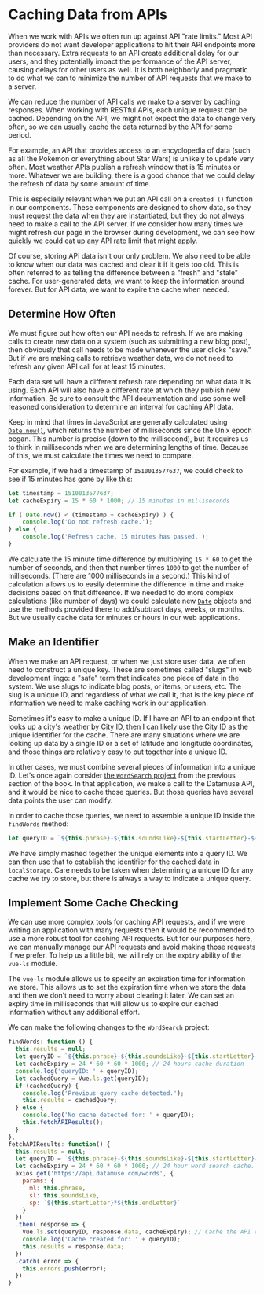 # Caching Data from APIs
When we work with APIs we often run up against API "rate limits." Most API providers do not want developer applications to hit their API endpoints more than necessary. Extra requests to an API create additional delay for our users, and they potentially impact the performance of the API server, causing delays for other users as well. It is both neighborly and pragmatic to do what we can to minimize the number of API requests that we make to a server.

We can reduce the number of API calls we make to a server by caching responses. When working with RESTful APIs, each unique request can be cached. Depending on the API, we might not expect the data to change very often, so we can usually cache the data returned by the API for some period.

For example, an API that provides access to an encyclopedia of data (such as all the Pokémon or everything about Star Wars) is unlikely to update very often. Most weather APIs publish a refresh window that is 15 minutes or more. Whatever we are building, there is a good chance that we could delay the refresh of data by some amount of time.

This is especially relevant when we put an API call on a `created ()` function in our components. These components are designed to show data, so they must request the data when they are instantiated, but they do not always need to make a call to the API server. If we consider how many times we might refresh our page in the browser during development, we can see how quickly we could eat up any API rate limit that might apply.

Of course, storing API data isn't our only problem. We also need to be able to know when our data was cached and clear it if it gets too old. This is often referred to as telling the difference between a "fresh" and "stale" cache. For user-generated data, we want to keep the information around forever. But for API data, we want to expire the cache when needed.

## Determine How Often
We must figure out how often our API needs to refresh. If we are making calls to create new data on a system (such as submitting a new blog post), then obviously that call needs to be made whenever the user clicks "save." But if we are making calls to retrieve weather data, we do not need to refresh any given API call for at least 15 minutes. 

Each data set will have a different refresh rate depending on what data it is using. Each API will also have a different rate at which they publish new information. Be sure to consult the API documentation and use some well-reasoned consideration to determine an interval for caching API data.

Keep in mind that times in JavaScript are generally calculated using [`Date.now()`](https://developer.mozilla.org/en-US/docs/Web/JavaScript/Reference/Global_Objects/Date/now), which returns the number of milliseconds since the Unix epoch began. This number is precise (down to the millisecond), but it requires us to think in milliseconds when we are determining lengths of time. Because of this, we must calculate the times we need to compare.

For example, if we had a timestamp of `1510013577637`, we could check to see if 15 minutes has gone by like this:

```js
let timestamp = 1510013577637;
let cacheExpiry = 15 * 60 * 1000; // 15 minutes in milliseconds

if ( Date.now() < (timestamp + cacheExpiry) ) {
    console.log('Do not refresh cache.');
} else {
    console.log('Refresh cache. 15 minutes has passed.');
}
```
We calculate the 15 minute time difference by multiplying `15 * 60` to get the number of seconds, and then that number times `1000` to get the number of milliseconds. (There are 1000 milliseconds in a second.) This kind of calculation allows us to easily determine the difference in time and make decisions based on that difference. If we needed to do more complex calculations (like number of days) we could calculate new [`Date`](https://developer.mozilla.org/en-US/docs/Web/JavaScript/Reference/Global_Objects/Date) objects and use the methods provided there to add/subtract days, weeks, or months. But we usually cache data for minutes or hours in our web applications.

## Make an Identifier
When we make an API request, or when we just store user data, we often need to construct a unique key. These are sometimes called "slugs" in web development lingo: a "safe" term that indicates one piece of data in the system. We use slugs to indicate blog posts, or items, or users, etc. The slug is a unique ID, and regardless of what we call it, that is the key piece of information we need to make caching work in our application.

Sometimes it's easy to make a unique ID. If I have an API to an endpoint that looks up a city's weather by City ID, then I can likely use the City ID as the unique identifier for the cache. There are many situations where we are looking up data by a single ID or a set of latitude and longitude coordinates, and those things are relatively easy to put together into a unique ID.

In other cases, we must combine several pieces of information into a unique ID. Let's once again consider [the `WordSearch` project](/visual-feedback/project-visual-feedback-and-enhancement.md) from the previous section of the book. In that application, we make a call to the Datamuse API, and it would be nice to cache those queries. But those queries have several data points the user can modify.

In order to cache those queries, we need to assemble a unique ID inside the `findWords` method:

```js
let queryID = `${this.phrase}-${this.soundsLike}-${this.startLetter}-${this.endLetter}`;
```
We have simply mashed together the unique elements into a query ID. We can then use that to establish the identifier for the cached data in `localStorage`. Care needs to be taken when determining a unique ID for any cache we try to store, but there is always a way to indicate a unique query.

## Implement Some Cache Checking
We can use more complex tools for caching API requests, and if we were writing an application with many requests then it would be recommended to use a more robust tool for caching API requests. But for our purposes here, we can manually manage our API requests and avoid making those requests if we prefer. To help us a little bit, we will rely on the `expiry` ability of the `vue-ls` module.

The `vue-ls` module allows us to specify an expiration time for information we store. This allows us to set the expiration time when we store the data and then we don't need to worry about clearing it later. We can set an expiry time in milliseconds that will allow us to expire our cached information without any additional effort. 

We can make the following changes to the `WordSearch` project:

```js
findWords: function () {
  this.results = null;
  let queryID = `${this.phrase}-${this.soundsLike}-${this.startLetter}-${this.endLetter}`;
  let cacheExpiry = 24 * 60 * 60 * 1000; // 24 hours cache duration
  console.log('queryID: ' + queryID);
  let cachedQuery = Vue.ls.get(queryID);
  if (cachedQuery) {
    console.log('Previous query cache detected.');
    this.results = cachedQuery;
  } else {
    console.log('No cache detected for: ' + queryID);
    this.fetchAPIResults();
  }
},
fetchAPIResults: function() {
  this.results = null;
  let queryID = `${this.phrase}-${this.soundsLike}-${this.startLetter}-${this.endLetter}`;
  let cacheExpiry = 24 * 60 * 60 * 1000; // 24 hour word search cache.
  axios.get('https://api.datamuse.com/words', {
    params: {
      ml: this.phrase,
      sl: this.soundsLike,
      sp: `${this.startLetter}*${this.endLetter}`
    }
  })
  .then( response => {
    Vue.ls.set(queryID, response.data, cacheExpiry); // Cache the API response for 24 hours
    console.log('Cache created for: ' + queryID);
    this.results = response.data;
  })
  .catch( error => {
    this.errors.push(error);
  })
}
```














